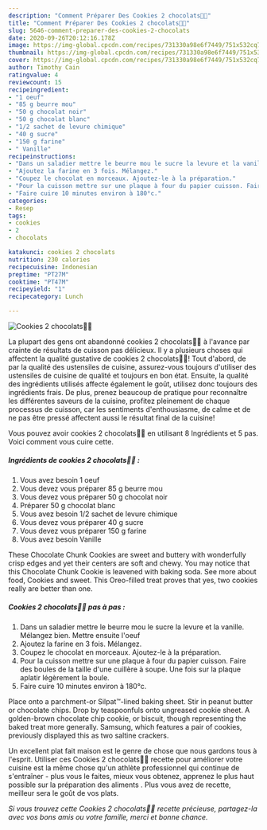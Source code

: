 ```yaml
---
description: "Comment Préparer Des Cookies 2 chocolats🍫🍪"
title: "Comment Préparer Des Cookies 2 chocolats🍫🍪"
slug: 5646-comment-preparer-des-cookies-2-chocolats
date: 2020-09-26T20:12:16.178Z
image: https://img-global.cpcdn.com/recipes/731330a98e6f7449/751x532cq70/cookies-2-chocolats🍫🍪-photo-principale-de-la-recette.jpg
thumbnail: https://img-global.cpcdn.com/recipes/731330a98e6f7449/751x532cq70/cookies-2-chocolats🍫🍪-photo-principale-de-la-recette.jpg
cover: https://img-global.cpcdn.com/recipes/731330a98e6f7449/751x532cq70/cookies-2-chocolats🍫🍪-photo-principale-de-la-recette.jpg
author: Timothy Cain
ratingvalue: 4
reviewcount: 15
recipeingredient:
- "1 oeuf"
- "85 g beurre mou"
- "50 g chocolat noir"
- "50 g chocolat blanc"
- "1/2 sachet de levure chimique"
- "40 g sucre"
- "150 g farine"
- " Vanille"
recipeinstructions:
- "Dans un saladier mettre le beurre mou le sucre la levure et la vanille. Mélangez bien. Mettre ensuite l&#39;oeuf"
- "Ajoutez la farine en 3 fois. Mélangez."
- "Coupez le chocolat en morceaux. Ajoutez-le à la préparation."
- "Pour la cuisson mettre sur une plaque à four du papier cuisson. Faire des boules de la taille d&#39;une cuillère à soupe. Une fois sur la plaque aplatir légèrement la boule."
- "Faire cuire 10 minutes environ à 180°c."
categories:
- Resep
tags:
- cookies
- 2
- chocolats

katakunci: cookies 2 chocolats 
nutrition: 230 calories
recipecuisine: Indonesian
preptime: "PT27M"
cooktime: "PT47M"
recipeyield: "1"
recipecategory: Lunch

---
```



![Cookies 2 chocolats🍫🍪](https://img-global.cpcdn.com/recipes/731330a98e6f7449/751x532cq70/cookies-2-chocolats🍫🍪-photo-principale-de-la-recette.jpg)

La plupart des gens ont abandonné cookies 2 chocolats🍫🍪 à l'avance par crainte de résultats de cuisson pas délicieux. Il y a plusieurs choses qui affectent la qualité gustative de cookies 2 chocolats🍫🍪! Tout d'abord, de par la qualité des ustensiles de cuisine, assurez-vous toujours d'utiliser des ustensiles de cuisine de qualité et toujours en bon état. Ensuite, la qualité des ingrédients utilisés affecte également le goût, utilisez donc toujours des ingrédients frais. De plus, prenez beaucoup de pratique pour reconnaître les différentes saveurs de la cuisine, profitez pleinement de chaque processus de cuisson, car les sentiments d'enthousiasme, de calme et de ne pas être pressé affectent aussi le résultat final de la cuisine!

<!--inarticleads1-->

Vous pouvez avoir cookies 2 chocolats🍫🍪 en utilisant 8 Ingrédients et 5 pas. Voici comment vous cuire cette.

##### Ingrédients de cookies 2 chocolats🍫🍪 :

1. Vous avez besoin 1 oeuf
1. Vous devez vous préparer 85 g beurre mou
1. Vous devez vous préparer 50 g chocolat noir
1. Préparer 50 g chocolat blanc
1. Vous avez besoin 1/2 sachet de levure chimique
1. Vous devez vous préparer 40 g sucre
1. Vous devez vous préparer 150 g farine
1. Vous avez besoin  Vanille


These Chocolate Chunk Cookies are sweet and buttery with wonderfully crisp edges and yet their centers are soft and chewy. You may notice that this Chocolate Chunk Cookie is leavened with baking soda. See more about food, Cookies and sweet. This Oreo-filled treat proves that yes, two cookies really are better than one. 

<!--inarticleads2-->

##### Cookies 2 chocolats🍫🍪 pas à pas :

1. Dans un saladier mettre le beurre mou le sucre la levure et la vanille. Mélangez bien. Mettre ensuite l&#39;oeuf
1. Ajoutez la farine en 3 fois. Mélangez.
1. Coupez le chocolat en morceaux. Ajoutez-le à la préparation.
1. Pour la cuisson mettre sur une plaque à four du papier cuisson. Faire des boules de la taille d&#39;une cuillère à soupe. Une fois sur la plaque aplatir légèrement la boule.
1. Faire cuire 10 minutes environ à 180°c.


Place onto a parchment-or Silpat™-lined baking sheet. Stir in peanut butter or chocolate chips. Drop by teaspoonfuls onto ungreased cookie sheet. A golden-brown chocolate chip cookie, or biscuit, though representing the baked treat more generally. Samsung, which features a pair of cookies, previously displayed this as two saltine crackers. 

<!--inarticleads1-->

<p>
Un excellent plat fait maison est le genre de chose que nous gardons tous à l'esprit. Utiliser ces Cookies 2 chocolats🍫🍪 recette pour améliorer votre cuisine est la même chose qu'un athlète professionnel qui continue de s'entraîner - plus vous le faites, mieux vous obtenez, apprenez le plus haut possible sur la préparation des aliments . Plus vous avez de recette, meilleur sera le goût de vos plats.
</p>

<p>
<i>Si vous trouvez cette Cookies 2 chocolats🍫🍪 recette précieuse, partagez-la avec vos bons amis ou votre famille, merci et bonne chance.</i>
</p>
